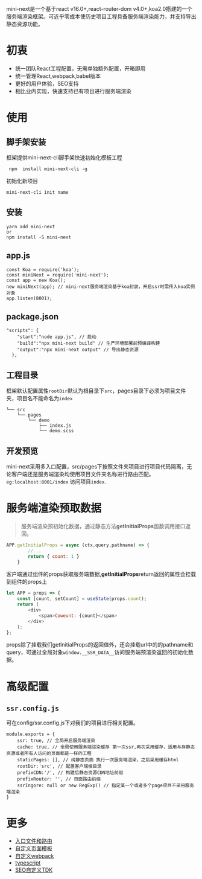 mini-next是一个基于react v16.0+,react-router-dom v4.0+,koa2.0搭建的一个服务端渲染框架。可近乎零成本使历史项目工程具备服务端渲染能力，并支持导出静态资源功能。

# 初衷
- 统一团队React工程配置，无需单独额外配置，开箱即用
- 统一管理React,webpack,babel版本
- 更好的用户体验，SEO支持
- 相比业内实现，快速支持已有项目进行服务端渲染

# 使用
##  脚手架安装
框架提供mini-next-cli脚手架快速初始化模板工程
```
 npm  install mini-next-cli -g
```
初始化新项目
```
mini-next-cli init name
```

## 安装
```
yarn add mini-next 
or
npm install -S mini-next
```

## app.js
```
const Koa = require('koa');
const miniNext = require('mini-next');
const app = new Koa();
new miniNext(app); // mini-next服务端渲染基于koa封装，开启ssr时需传入koa实例对象
app.listen(8001);

```

## package.json
```
"scripts": {
    "start":"node app.js", // 启动
    "build":"npx mini-next build" // 生产环境部署前预编译构建
    "output":"npx mini-next output" // 导出静态资源
  },

```

## 工程目录
框架默认配置属性`rootDir`默认为根目录下`src`，pages目录下必须为项目文件夹，项目名不能命名为`index`
```
└── src
    └── pages
        └── demo
            ├── index.js 
            └── demo.scss
```

## 开发预览
mini-next采用多入口配置，src/pages下按照文件夹项目进行项目代码隔离，无论客户端还是服务端渲染均使用项目文件夹名称进行路由匹配。`eg:localhost:8001/index` 访问项目`index`. 


# 服务端渲染预取数据
> 服务端渲染预初始化数据，通过静态方法**getInitialProps**函数调用接口返回。
```js
APP.getInitialProps = async (ctx,query,pathname) => {
        //...
        return { count: 1 }
    }
```

客户端通过组件的props获取服务端数据,**getInitialProps**return返回的属性会挂载到组件的props上

```js
let APP = props => {
    const [count, setCount] = useState(props.count);
    return (
        <div>
            <span>Coweunt: {count}</span>
        </div>
    );
};
```
props除了挂载我们getInitialProps的返回值外，还会挂载url中的的pathname和query，可通过全局对象`window.__SSR_DATA__`访问服务端预渲染返回的初始化数据。


# 高级配置

## `ssr.config.js`
可在config/ssr.config.js下对我们的项目进行相关配置。
```
module.exports = {
    ssr: true, // 全局开启服务端渲染
    cache: true, // 全局使用服务端渲染缓存 第一次ssr,再次采用缓存，适用与存静态资源或者所有人访问的页面都是一样的工程
    staticPages: [], // 纯静态页面 执行一次服务端渲染，之后采用缓存html
    rootDir:'src', // 配置客户端根目录
    prefixCDN:'/', // 构建后静态资源CDN地址前缀
    prefixRouter: '', // 页面路由前缀
    ssrIngore: null or new RegExp() // 指定某一个或者多个page项目不采用服务端渲染
}
```

# 更多
- [入口文件和路由](./doc/page-router.md)
- [自定义页面模板](./doc/htmlTemplate.md)
- [自定义webpack](./doc/webpackconfig.md)
- [typescript](./doc/typescript.md)
- [SEO自定义TDK](./doc/seo.md)
